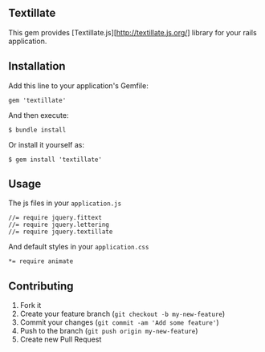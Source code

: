 ## Textillate
This gem provides [Textillate.js][http://textillate.js.org/] library for your rails application.

## Installation

Add this line to your application's Gemfile:

    gem 'textillate'

And then execute:

    $ bundle install

Or install it yourself as:

    $ gem install 'textillate'

## Usage

The js files in your `application.js`

    //= require jquery.fittext
    //= require jquery.lettering
    //= require jquery.textillate

And default styles in your `application.css`

    *= require animate

## Contributing

1. Fork it
2. Create your feature branch (`git checkout -b my-new-feature`)
3. Commit your changes (`git commit -am 'Add some feature'`)
4. Push to the branch (`git push origin my-new-feature`)
5. Create new Pull Request